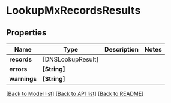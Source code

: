 # LookupMxRecordsResults

## Properties
Name | Type | Description | Notes
------------ | ------------- | ------------- | -------------
**records** | [DNSLookupResult] |  | 
**errors** | **[String]** |  | 
**warnings** | **[String]** |  | 

[[Back to Model list]](../README#documentation-for-models) [[Back to API list]](../README#documentation-for-api-endpoints) [[Back to README]](../README)



